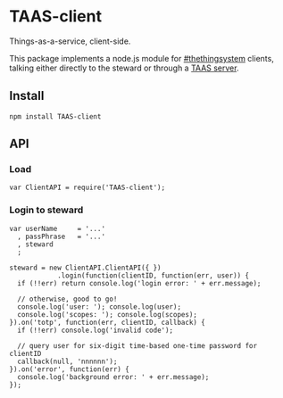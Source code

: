 TAAS-client
===========
Things-as-a-service, client-side.

This package implements a node.js module for [#thethingsystem](http://thethingsystem.com/) clients,
talking either directly to the steward or through a [TAAS server](http://github.com/TheThingsystem/TAAS-server).


Install
-------

    npm install TAAS-client

API
---

### Load

    var ClientAPI = require('TAAS-client');

### Login to steward

    var userName     = '...'
      , passPhrase   = '...'
      , steward
      ;

    steward = new ClientAPI.ClientAPI({ })
                .login(function(clientID, function(err, user)) {
      if (!!err) return console.log('login error: ' + err.message);

      // otherwise, good to go!
      console.log('user: '); console.log(user);
      console.log('scopes: '); console.log(scopes);
    }).on('totp', function(err, clientID, callback) {
      if (!!err) console.log('invalid code');

      // query user for six-digit time-based one-time password for clientID
      callback(null, 'nnnnnn');
    }).on('error', function(err) {
      console.log('background error: ' + err.message);
    });
